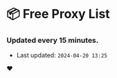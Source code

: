# :package: Free Proxy List
### Updated every 15 minutes.

- Last updated: `2024-04-20 13:25`

:heart:
